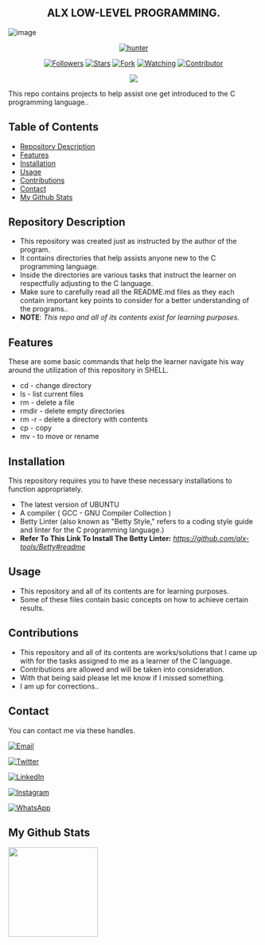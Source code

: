 <h2 align="center">ALX LOW-LEVEL PROGRAMMING.</h2>

![image](https://github.com/Sobilo34/alx-low_level_programming/assets/122975292/ff6ec5e2-f7cf-40d1-a628-11862a68a757)

<p align="center">
<a href="https://github.com/hunterxcobby"><img title="hunter" src="https://img.shields.io/badge/github-hunterxcobby-orange.svg?style=social&logo=github"></a>
</p>

<p align="center">
<a href="https://github.com/hunterxcobby/followers"><img title="Followers" src="https://img.shields.io/github/followers/hunterxcobby?label=Followers&style=social"></a>
<a href="https://github.com/hunterxcobby/alx-low_level_programming/stargazers/"><img title="Stars" src="https://img.shields.io/github/stars/hunterxcobby/alx-low_level_programming?&style=social"></a>
<a href="https://github.com/hunterxcobby/alx-low_level_programming/network/members"><img title="Fork" src="https://img.shields.io/github/forks/hunterxcobby/alx-low_level_programming?style=social"></a>
<a href="https://github.com/hunterxcobby/alx-low_level_programming/watchers"><img title="Watching" src="https://img.shields.io/github/watchers/hunterxcobby/alx-low_level_programming?label=Watching&style=social"></a>
<a href="https://github.com/hunterxcobby/alx-low_level_programming/watchers"><img title="Contributor" src="https://img.shields.io/github/contributors/hunterxcobby/alx-low_level_programming?logo=github&style=social"></a>
</p>
<p align="center">
<a href="https://github.com/hunterxcobby/alx-low_level_programming"><img src="https://img.shields.io/github/repo-size/hunterxcobby/alx-low_level_programming?label=Repo%20size&style=flat"></a>
</p>


This repo contains projects to help assist one get introduced to the C programming language..

## Table of Contents 

- [Repository Description](#repository-description)
- [Features](#features)
- [Installation](#installation)
- [Usage](#usage)
- [Contributions](#contributions)
- [Contact](#contact)
- [My Github Stats](#my-github-stats)

## Repository Description

+ This repository was created just as instructed by the author of the program. 
+ It contains directories that help assists anyone new to the C programming language.
+ Inside the directories are various tasks that instruct the learner on respectfully adjusting to the C language.
+ Make sure to carefully read all the README.md files as they each contain important key points to consider for a better understanding of the programs..
+ **NOTE**: *This repo and all of its contents exist for learning purposes.*

## Features

These are some basic commands that help the learner navigate his way around the utilization of this repository in SHELL.

 

- cd - change directory 
- ls - list current files
- rm - delete a file
- rmdir - delete empty directories
- rm -r - delete a directory with contents
- cp - copy
- mv - to move or rename

## Installation

This repository requires you to have these necessary installations to function appropriately.

- The latest version of UBUNTU
- A compiler ( GCC - GNU Compiler Collection ) 
- Betty Linter (also known as "Betty Style," refers to a coding style guide and linter for the C programming language.)
- **Refer To This Link To Install The Betty Linter:**
 *https://github.com/alx-tools/Betty#readme*

## Usage

+ This repository and all of its contents are for learning purposes.
+ Some of these files contain basic concepts on how to achieve certain results.

## Contributions

+ This repository and all of its contents are works/solutions that I came up with for the tasks assigned to me as a learner of the C language.
+ Contributions are allowed and will be taken into consideration.
+ With that being said please let me know if I missed something.
+ I am up for corrections..

## Contact

You can contact me via these handles. 

[![Email](https://img.shields.io/badge/Email-D14836?style=social&logo=gmail&logoColor=white)](mailto:solomonsefah13@gmail.com)

[![Twitter](https://img.shields.io/badge/Twitter-1DA1F2?style=social&logo=twitter)](https://twitter.com/hunterxcobby)

[![LinkedIn](https://img.shields.io/badge/LinkedIn-0077B5?style=social&logo=linkedin)](https://www.linkedin.com/in/cobby-sefah-solomon-~-c-s-s-6460bb279/)

[![Instagram](https://img.shields.io/badge/Instagram-E4405F?style=social&logo=instagram)](https://www.instagram.com/cobby_is_a_god)

[![WhatsApp](https://img.shields.io/badge/WhatsApp-25D366?style=social&logo=whatsapp)](https://wa.me/233557452729)

## My Github Stats
<img height="180em" src="https://github-readme-stats.vercel.app/api?username=hunterxcobby&show_icons=true=true&&count_public=true&include_all_commits=true" />
